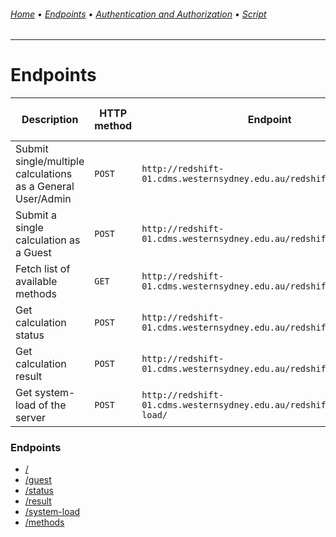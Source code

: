 ###### [Home](../) • [Endpoints](README.md) • [Authentication and Authorization](../authentication-authorization.md) • [Script](../script.md)
---

# Endpoints

| Description                           | HTTP method  | Endpoint                                                                   | Authentication Token required? |
| ----------------------                | ------- | -----------------                                                               | --------------- |
| Submit single/multiple calculations as a General User/Admin                   | `POST`  | ```http://redshift-01.cdms.westernsydney.edu.au/redshift/api/```                | *yes*           |
| Submit a single calculation as a Guest                | `POST`  | ```http://redshift-01.cdms.westernsydney.edu.au/redshift/api/guest/```          | *no*            |
| Fetch list of available methods                       | `GET`   | ```http://redshift-01.cdms.westernsydney.edu.au/redshift/api/methods/```        | *no*            |
| Get calculation status                                | `POST`  | ```http://redshift-01.cdms.westernsydney.edu.au/redshift/api/status/```         | *yes*           |
| Get calculation result                                | `POST`  | ```http://redshift-01.cdms.westernsydney.edu.au/redshift/api/result/```         | *yes*           |
| Get system-load of the server                         | `POST`  | ```http://redshift-01.cdms.westernsydney.edu.au/redshift/api/system-load/```    | *yes*           |


### Endpoints
* [/](api.md)
* [/guest](api-guest.md)
* [/status](status.md)
* [/result](result.md)
* [/system-load](system-load.md)
* [/methods](methods.md)